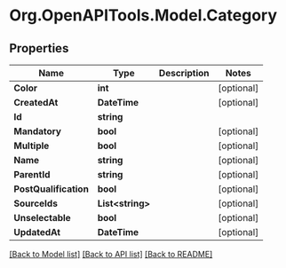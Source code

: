 # Org.OpenAPITools.Model.Category
## Properties

Name | Type | Description | Notes
------------ | ------------- | ------------- | -------------
**Color** | **int** |  | [optional] 
**CreatedAt** | **DateTime** |  | [optional] 
**Id** | **string** |  | 
**Mandatory** | **bool** |  | [optional] 
**Multiple** | **bool** |  | [optional] 
**Name** | **string** |  | [optional] 
**ParentId** | **string** |  | [optional] 
**PostQualification** | **bool** |  | [optional] 
**SourceIds** | **List&lt;string&gt;** |  | [optional] 
**Unselectable** | **bool** |  | [optional] 
**UpdatedAt** | **DateTime** |  | [optional] 

[[Back to Model list]](../README.md#documentation-for-models) [[Back to API list]](../README.md#documentation-for-api-endpoints) [[Back to README]](../README.md)

